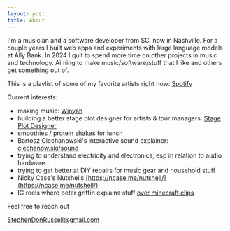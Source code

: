 ```yaml
---
layout: post
title: About
---
```

I'm a musician and a software developer from SC, now in Nashville. For a couple years I built web apps and experiments with large language models at Ally Bank. In 2024 I quit to spend more time on other projects in music and technology. Aiming to make music/software/stuff that I like and others get something out of.

This is a playlist of some of my favorite artists right now: [Spotify](https://open.spotify.com/playlist/1k5HVkPuzVcRiZ6vc3PSNw?si=339aacba52e34fa2)

Current interests:
- making music: [Winyah](https://open.spotify.com/artist/4iyP4VOGOLzbt2Vxcyu6zG?si=RWa7SB67TlSiDo3o38pZkg)
- building a better stage plot designer for artists & tour managers: [Stage Plot Designer](https://stage-plot-designer.vercel.app)
- smoothies / protein shakes for lunch
- Bartosz Ciechanowski's interactive sound explainer: [ciechanow.ski/sound](https://ciechanow.ski/sound/)
- trying to understand electricity and electronics, esp in relation to audio hardware
- trying to get better at DIY repairs for music gear and household stuff
- Nicky Case's Nutshells [https://ncase.me/nutshell/](https://ncase.me/nutshell/)
- IG reels where peter griffin explains stuff [over minecraft clips](https://www.instagram.com/p/DG6NIgNgIno/)

Feel free to reach out

[StephenDonRussell@gmail.com](mailto:StephenDonRussell@gmail.com)
